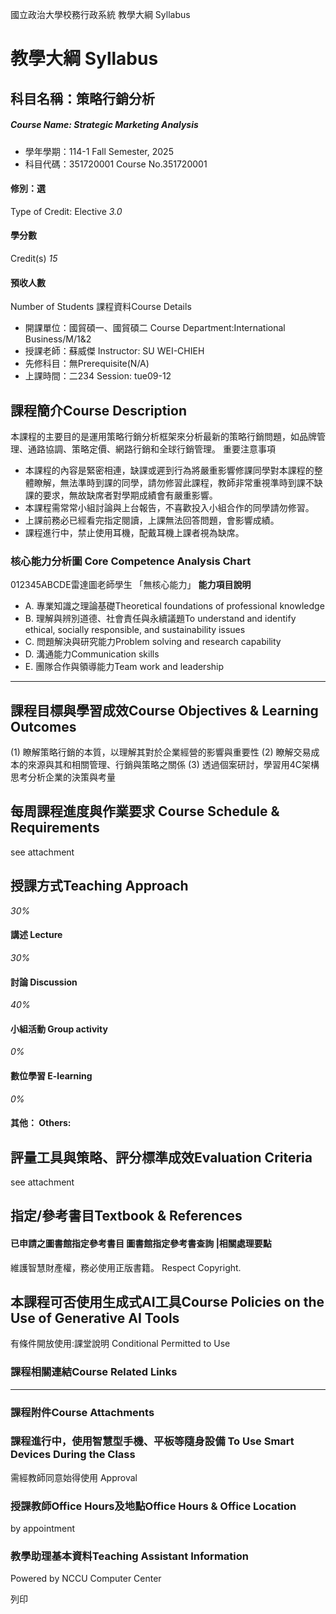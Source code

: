 國立政治大學校務行政系統 教學大綱 Syllabus
# 教學大綱 Syllabus
##  科目名稱：策略行銷分析
#####  Course Name: Strategic Marketing Analysis
  * 學年學期：114-1 Fall Semester, 2025 
  * 科目代碼：351720001 Course No.351720001


#### 修別：選
Type of Credit: Elective 
_3.0_
#### 學分數
Credit(s)
_15_
#### 預收人數
Number of Students
課程資料Course Details
  * 開課單位：國貿碩一、國貿碩二 Course Department:International Business/M/1&2 
  * 授課老師：蘇威傑 Instructor: SU WEI-CHIEH 
  * 先修科目：無Prerequisite(N/A)
  * 上課時間：二234 Session: tue09-12


##  課程簡介Course Description
本課程的主要目的是運用策略行銷分析框架來分析最新的策略行銷問題，如品牌管理、通路協調、策略定價、網路行銷和全球行銷管理。
重要注意事項
  * 本課程的內容是緊密相連，缺課或遲到行為將嚴重影響修課同學對本課程的整體瞭解，無法準時到課的同學，請勿修習此課程，教師非常重視準時到課不缺課的要求，無故缺席者對學期成績會有嚴重影響。
  * 本課程需常常小組討論與上台報告，不喜歡投入小組合作的同學請勿修習。
  * 上課前務必已經看完指定閱讀，上課無法回答問題，會影響成績。
  * 課程進行中，禁止使用耳機，配戴耳機上課者視為缺席。


###  核心能力分析圖 Core Competence Analysis Chart
012345ABCDE雷達圖老師學生
「無核心能力」 
**能力項目說明**
  * A. 專業知識之理論基礎Theoretical foundations of professional knowledge
  * B. 理解與辨別道德、社會責任與永續議題To understand and identify ethical, socially responsible, and sustainability issues
  * C. 問題解決與研究能力Problem solving and research capability
  * D. 溝通能力Communication skills
  * E. 團隊合作與領導能力Team work and leadership


* * *
##  課程目標與學習成效Course Objectives & Learning Outcomes 
(1) 瞭解策略行銷的本質，以理解其對於企業經營的影響與重要性
(2) 瞭解交易成本的來源與其和相關管理、行銷與策略之關係
(3) 透過個案研討，學習用4C架構思考分析企業的決策與考量
##  每周課程進度與作業要求 Course Schedule & Requirements
see attachment
##  授課方式Teaching Approach
_30%_
####  講述 Lecture
_30%_
####  討論 Discussion
_40%_
####  小組活動 Group activity
_0%_
####  數位學習 E-learning
_0%_
####  其他： Others:
##  評量工具與策略、評分標準成效Evaluation Criteria
see attachment
##  指定/參考書目Textbook & References
####  已申請之圖書館指定參考書目  圖書館指定參考書查詢 |相關處理要點
維護智慧財產權，務必使用正版書籍。 Respect Copyright.
##  本課程可否使用生成式AI工具Course Policies on the Use of Generative AI Tools
有條件開放使用:課堂說明 Conditional Permitted to Use 
###  課程相關連結Course Related Links
* * *
###  課程附件Course Attachments
###  課程進行中，使用智慧型手機、平板等隨身設備 To Use Smart Devices During the Class
需經教師同意始得使用  Approval
###  授課教師Office Hours及地點Office Hours & Office Location
by appointment
###  教學助理基本資料Teaching Assistant Information
Powered by NCCU Computer Center
  
列印
